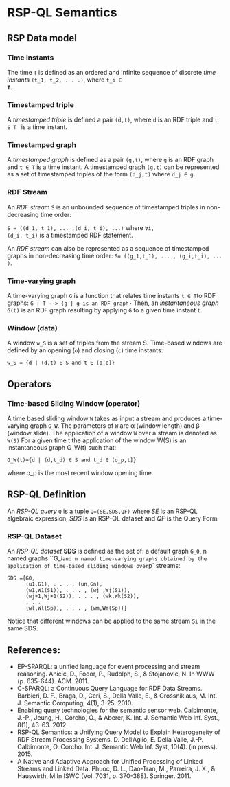 # RSP-QL Semantics

## RSP Data model

### Time instants
The time `T` is defined as an ordered and infinite sequence of discrete *time instants* `(t_1, t_2, . . .)`, 
where <code>t_i &isin; **T**</code>.  

### Timestamped triple
A *timestamped triple* is defined a pair `(d,t)`, where `d` is an RDF triple and <code>t &isin; T </code> is a time instant.

### Timestamped graph
A *timestamped graph* is defined as a pair `(g,t)`, where `g` is an RDF graph and <code>t &isin; T</code> is a time instant. 
A timestamped graph `(g,t)` can be represented as a set of timestamped triples of the form `(d_j,t)` where <code>d_j &isin; g</code>.

### RDF Stream
An *RDF stream* `S` is an unbounded sequence of timestamped triples in non-decreasing time order: 

`S = ((d_1, t_1), ... ,(d_i, t_i), ...)` where <code>&forall;i, (d_i, t_i)</code> is a timestamped RDF statement.

An *RDF stream* can also be represented as a sequence of timestamped graphs in non-decreasing time order:
`S= ((g_1,t_1), ... , (g_i,t_i), ... )`. 

### Time-varying graph
A time-varying graph `G` is a function that relates time instants <code>t &isin; T</code>to RDF graphs:
`G : T --> {g | g is an RDF graph}`
Then, an *instantaneous graph* `G(t)` is an RDF graph resulting by applying `G` to a given time instant `t`.

### Window (data)
A window `w_S` is a set of triples from the stream S. Time-based windows are defined by an opening (`o`) and closing (`c`) time instants:

<code>w_S = {d | (d,t) &isin; S and t &isin; (o,c]}</code>


## Operators

### Time-based Sliding Window (operator)
A time based sliding window `W` takes as input a stream and produces a time-varying graph `G_W`. The parameters of `W` are &alpha; (window length) and &beta; (window slide). The application of a window `W` over a stream is denoted as `W(S)`
For a given time t the application of the window W(S) is an instantaneous graph G_W(t) such that:

<code>G_W(t)={d | (d,t_d) &isin; S and t_d &isin; (o_p,t]}</code>

where o_p is the most recent window opening time.

## RSP-QL Definition

An *RSP-QL query* `Q` is a tuple `Q=(SE,SDS,QF)` where *SE* is an RSP-QL algebraic expression, 
*SDS* is an RSP-QL dataset and *QF* is the Query Form

### RSP-QL Dataset
An *RSP-QL dataset* **SDS** is defined as the set of: a default graph `G_0`, n named graphs ``G_i` and m named
time-varying graphs obtained by the application of time-based sliding windows over `p` streams:
```
SDS ={G0,
      (u1,G1), . . . , (un,Gn),
      (w1,W1(S1)), . . . , (wj ,Wj(S1)),
      (wj+1,Wj+1(S2)), . . . , (wk,Wk(S2)),
      . . .
      (wl,Wl(Sp)), . . . , (wm,Wm(Sp))}
```

Notice that different windows can be applied to the same stream `Si` in the same SDS.


## References:
* EP-SPARQL: a unified language for event processing and stream reasoning.
Anicic, D., Fodor, P., Rudolph, S., & Stojanovic, N. In WWW (p. 635-644). ACM. 2011.
* C-SPARQL: a Continuous Query Language for RDF Data Streams. 
Barbieri, D. F., Braga, D., Ceri, S., Della Valle, E., & Grossniklaus, M. Int. J. Semantic Computing, 4(1), 3-25. 2010.
* Enabling query technologies for the semantic sensor web. 
Calbimonte, J.-P., Jeung, H., Corcho, Ó., & Aberer, K. Int. J. Semantic Web Inf. Syst., 8(1), 43-63. 2012.
* RSP-QL Semantics: a Unifying Query Model to Explain Heterogeneity of RDF Stream Processing Systems. 
D. Dell’Aglio, E. Della Valle, J.-P. Calbimonte, O. Corcho. Int. J. Semantic Web Inf. Syst, 10(4). (in press). 2015.
* A Native and Adaptive Approach for Unified Processing of Linked Streams and Linked Data.
Phuoc, D. L., Dao-Tran, M., Parreira, J. X., & Hauswirth, M.In ISWC (Vol. 7031, p. 370-388). Springer. 2011.
